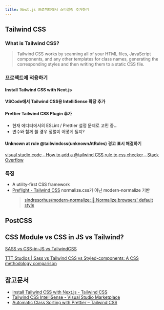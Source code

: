 ```yaml
---
title: Next.js 프로젝트에서 스타일링 추가하기
---
```


## Tailwind CSS

### What is Tailwind CSS?

> Tailwind CSS works by scanning all of your HTML files, JavaScript components, and any other templates for class names, generating the corresponding styles and then writing them to a static CSS file.

### 프로젝트에 적용하기

#### Install Tailwind CSS with Next.js

#### VSCode에서 Tailwind CSS용 IntelliSense 확장 추가

#### Prettier Tailwind CSS Plugin 추가

- 현재 에디터에서의 ESLint / Prettier 설정 문제로 고민 중...
- 변수와 함께 쓸 경우 정렬이 어떻게 될지?

#### Unknown at rule @tailwindcss(unknownAtRules) 경고 표시 해결하기

[visual studio code - How to add a @tailwind CSS rule to css checker - Stack Overflow](https://stackoverflow.com/a/61333686/15597886)

### 특징

- A utility-first CSS framework
- [Preflight - Tailwind CSS](https://tailwindcss.com/docs/preflight) normalize.css가 아닌 modern-normalize 기반
  > [sindresorhus/modern-normalize: 🐒 Normalize browsers' default style](https://github.com/sindresorhus/modern-normalize#differences-from-normalizecss)

## PostCSS

## CSS Module vs CSS in JS vs Tailwind?

[SASS vs CSS-in-JS vs TailwindCSS](https://serverless.page/blog/stack-choices-sass-vs-css-in-js-vs-tailwindcss)

[TTT Studios | Sass vs Tailwind CSS vs Styled-components: A CSS methodology comparison](https://ttt.studio/blog/sass-vs-tailwind-css-vs-styled-components-a-css-methodology-comparison/)

## 참고문서

- [Install Tailwind CSS with Next.js - Tailwind CSS](https://tailwindcss.com/docs/guides/nextjs)
- [Tailwind CSS IntelliSense - Visual Studio Marketplace](https://marketplace.visualstudio.com/items?itemName=bradlc.vscode-tailwindcss)
- [Automatic Class Sorting with Prettier – Tailwind CSS](https://tailwindcss.com/blog/automatic-class-sorting-with-prettier)
